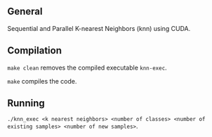 ## General

Sequential and Parallel K-nearest Neighbors (knn) using CUDA.


## Compilation

`make clean` removes the compiled executable `knn-exec`.

`make` compiles the code.

## Running

`./knn_exec <k nearest neighbors> <number of classes> <number of existing samples> <number of new samples>`.
